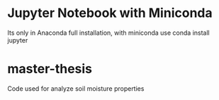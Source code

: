 # Jupyter Notebook with Miniconda
Its only in Anaconda full installation, with miniconda use conda install jupyter

# master-thesis
Code used for analyze soil moisture properties 

